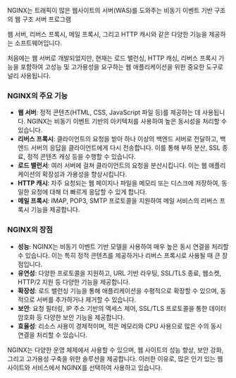 NGINX는 트래픽이 많은 웹사이트의 서버(WAS)를 도와주는 비동기 이벤트 기반 구조의 웹 구조 서버 프로그램

웹 서버, 리버스 프록시, 메일 프록시, 그리고 HTTP 캐시와 같은 다양한 기능을 제공하는 소프트웨어입니다. 

처음에는 웹 서버로 개발되었지만, 현재는 로드 밸런싱, HTTP 캐싱, 리버스 프록시 기능을 포함하여 고성능 및 고가용성을 요구하는 웹 애플리케이션을 위한 중요한 도구로 널리 사용됩니다.

### NGINX의 주요 기능

- **웹 서버**: 정적 콘텐츠(HTML, CSS, JavaScript 파일 등)를 제공하는 데 사용됩니다. NGINX는 비동기 이벤트 기반의 아키텍처를 사용하여 높은 동시성을 처리할 수 있습니다.
- **리버스 프록시**: 클라이언트의 요청을 받아 하나 이상의 백엔드 서버로 전달하고, 백엔드 서버의 응답을 클라이언트에게 다시 전송합니다. 이를 통해 부하 분산, SSL 종료, 정적 콘텐츠 캐싱 등을 수행할 수 있습니다.
- **로드 밸런서**: 여러 서버에 걸쳐 클라이언트의 요청을 분산시킵니다. 이는 웹 애플리케이션의 확장성과 가용성을 향상시킵니다.
- **HTTP 캐시**: 자주 요청되는 웹 페이지나 파일을 메모리 또는 디스크에 저장하여, 동일한 요청에 대해 더 빠르게 응답할 수 있게 합니다.
- **메일 프록시**: IMAP, POP3, SMTP 프로토콜을 지원하여 메일 서비스의 리버스 프록시 기능을 제공합니다.

### NGINX의 장점

- **성능**: NGINX는 비동기 이벤트 기반 모델을 사용하여 매우 높은 동시 연결을 처리할 수 있습니다. 이는 특히 정적 콘텐츠를 제공하거나 리버스 프록시로 사용될 때 큰 장점입니다.
- **유연성**: 다양한 프로토콜을 지원하고, URL 기반 라우팅, SSL/TLS 종료, 웹소켓, HTTP/2 지원 등 다양한 기능을 제공합니다.
- **확장성**: 로드 밸런싱 기능을 통해 애플리케이션을 수평적으로 확장할 수 있으며, 동적으로 서버를 추가하거나 제거할 수 있습니다.
- **보안**: 요청 필터링, IP 주소 기반의 액세스 제어, SSL/TLS 프로토콜을 통한 데이터 암호화 등 다양한 보안 기능을 제공합니다.
- **효율성**: 리소스 사용이 경제적이며, 적은 메모리와 CPU 사용으로 많은 수의 동시 연결을 처리할 수 있습니다.

NGINX는 다양한 운영 체제에서 사용할 수 있으며, 웹 사이트의 성능 향상, 보안 강화, 그리고 고가용성 구축을 위한 솔루션을 제공합니다. 이러한 이유로, 많은 인기 있는 웹 사이트와 서비스에서 NGINX를 선택하여 사용하고 있습니다.

